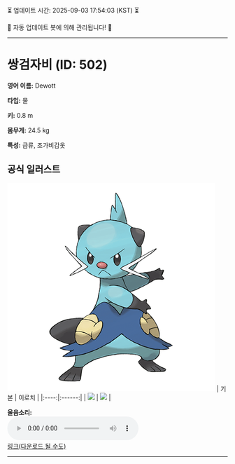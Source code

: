 
⏳ 업데이트 시간: 2025-09-03 17:54:03 (KST) ⏳

🤖 자동 업데이트 봇에 의해 관리됩니다! 🤖

---

# 쌍검자비 (ID: 502)
**영어 이름:** Dewott

**타입:** 물

**키:** 0.8 m

**몸무게:** 24.5 kg

**특성:** 급류, 조가비갑옷

## 공식 일러스트
![](https://raw.githubusercontent.com/PokeAPI/sprites/master/sprites/pokemon/other/official-artwork/502.png)
| 기본 | 이로치 |
|:----:|:------:|
| <img src="http://play.pokemonshowdown.com/sprites/ani/dewott.gif" width="200"> | <img src="http://play.pokemonshowdown.com/sprites/ani-shiny/dewott.gif" width="200"> |

**울음소리:**<br><audio controls src="https://raw.githubusercontent.com/PokeAPI/cries/main/cries/pokemon/latest/502.ogg"></audio><br> [링크(다운로드 될 수도)](https://raw.githubusercontent.com/PokeAPI/cries/main/cries/pokemon/latest/502.ogg)


---
